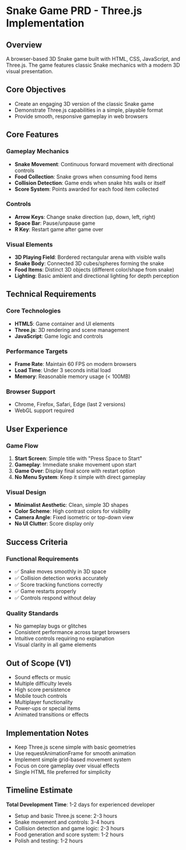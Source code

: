 # Snake Game PRD - Three.js Implementation

## Overview
A browser-based 3D Snake game built with HTML, CSS, JavaScript, and Three.js. The game features classic Snake mechanics with a modern 3D visual presentation.

## Core Objectives
- Create an engaging 3D version of the classic Snake game
- Demonstrate Three.js capabilities in a simple, playable format
- Provide smooth, responsive gameplay in web browsers

## Core Features

### Gameplay Mechanics
- **Snake Movement**: Continuous forward movement with directional controls
- **Food Collection**: Snake grows when consuming food items
- **Collision Detection**: Game ends when snake hits walls or itself
- **Score System**: Points awarded for each food item collected

### Controls
- **Arrow Keys**: Change snake direction (up, down, left, right)
- **Space Bar**: Pause/unpause game
- **R Key**: Restart game after game over

### Visual Elements
- **3D Playing Field**: Bordered rectangular arena with visible walls
- **Snake Body**: Connected 3D cubes/spheres forming the snake
- **Food Items**: Distinct 3D objects (different color/shape from snake)
- **Lighting**: Basic ambient and directional lighting for depth perception

## Technical Requirements

### Core Technologies
- **HTML5**: Game container and UI elements
- **Three.js**: 3D rendering and scene management
- **JavaScript**: Game logic and controls

### Performance Targets
- **Frame Rate**: Maintain 60 FPS on modern browsers
- **Load Time**: Under 3 seconds initial load
- **Memory**: Reasonable memory usage (< 100MB)

### Browser Support
- Chrome, Firefox, Safari, Edge (last 2 versions)
- WebGL support required

## User Experience

### Game Flow
1. **Start Screen**: Simple title with "Press Space to Start"
2. **Gameplay**: Immediate snake movement upon start
3. **Game Over**: Display final score with restart option
4. **No Menu System**: Keep it simple with direct gameplay

### Visual Design
- **Minimalist Aesthetic**: Clean, simple 3D shapes
- **Color Scheme**: High contrast colors for visibility
- **Camera Angle**: Fixed isometric or top-down view
- **No UI Clutter**: Score display only

## Success Criteria

### Functional Requirements
- ✅ Snake moves smoothly in 3D space
- ✅ Collision detection works accurately
- ✅ Score tracking functions correctly
- ✅ Game restarts properly
- ✅ Controls respond without delay

### Quality Standards
- No gameplay bugs or glitches
- Consistent performance across target browsers
- Intuitive controls requiring no explanation
- Visual clarity in all game elements

## Out of Scope (V1)
- Sound effects or music
- Multiple difficulty levels
- High score persistence
- Mobile touch controls
- Multiplayer functionality
- Power-ups or special items
- Animated transitions or effects

## Implementation Notes
- Keep Three.js scene simple with basic geometries
- Use requestAnimationFrame for smooth animation
- Implement simple grid-based movement system
- Focus on core gameplay over visual effects
- Single HTML file preferred for simplicity

## Timeline Estimate
**Total Development Time**: 1-2 days for experienced developer

- Setup and basic Three.js scene: 2-3 hours
- Snake movement and controls: 3-4 hours  
- Collision detection and game logic: 2-3 hours
- Food generation and score system: 1-2 hours
- Polish and testing: 1-2 hours